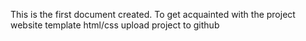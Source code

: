 This is the first document created. To get acquainted with the project
website template html/css upload project to github